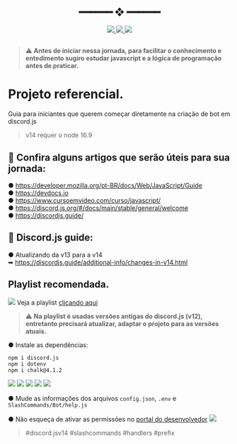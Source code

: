<h2 align="center"> ━━━━━━  ❖  ━━━━━━ </h2>

<div align="center">
   <p></p>
   <a href="https://github.com/StarlineBR/raveninha-bot/stargazers">
      <img src="https://img.shields.io/github/stars/StarlineBR/raveninha-bot?color=%23ffb29b&labelColor=%23101415&style=for-the-badge">
   </a>
   <a href="https://github.com/StarlineBR/raveninha-bot/network/members/">
      <img src="https://img.shields.io/github/forks/StarlineBR/raveninha-bot?color=%23A2B7EE&labelColor=%23101415&style=for-the-badge">
   </a>
   <a href="https://github.com/StarlineBR/raveninha-bot/">
      <img src="https://img.shields.io/github/repo-size/StarlineBR/raveninha-bot?color=%23ee6a70&labelColor=%23101415&style=for-the-badge">
   </a>
   <br>
</div>

<p/>

<h2></h2>

> :warning: **Antes de iniciar nessa jornada, para facilitar o conhecimento e entedimento sugiro estudar javascript e a lógica de programação antes de praticar.**
# Projeto referencial.
Guia para iniciantes que querem começar diretamente na criação de bot em discord.js
> v14 requer o node 16.9

## 📄 Confira alguns artigos que serão úteis para sua jornada:
● https://developer.mozilla.org/pt-BR/docs/Web/JavaScript/Guide<br>
● https://devdocs.io<br>
● https://www.cursoemvideo.com/curso/javascript/<br>
● https://discord.js.org/#/docs/main/stable/general/welcome<br>
● https://discordjs.guide/

## 📄 Discord.js guide:
● Atualizando da v13 para a v14<br>
 ➥ https://discordjs.guide/additional-info/changes-in-v14.html<br>

 ## Playlist recomendada.
 ![](https://i.imgur.com/toQwUZE.png) Veja a playlist [clicando aqui](https://youtube.com/playlist?list=PLj8eMR1hXlcJDjxtBi1QhJg0dEWk5b3t6)
 > :warning: **Na playlist é usadas versões antigas do discord.js (v12), entretanto precisará atualizar, adaptar o projeto para as versões atuais.**

● Instale as dependências:
```
npm i discord.js
npm i dotenv
npm i chalk@4.1.2
```
<a href="https://nodejs.org/pt-br/download/current/"><img src="https://img.shields.io/badge/-node.js%20Atual-046c04?style=flat-square&labelColor=046c04&logo=node.js&logoColor=white&link=https://nodejs.org/pt-br/download/current/"/></a> <a href="https://discord.js.org/#/docs/discord.js/stable/general/welcome"><img src="https://img.shields.io/badge/-discord.js-ecdc1c?style=flat-square&labelColor=ecdc1c&logo=javascript&logoColor=black&link=https://discord.js.org/#/docs/discord.js/stable/general/welcome"/></a> <a href="https://www.npmjs.com/package/discord.js"><img src="https://img.shields.io/badge/-discord.js-c40404?style=flat-square&labelColor=c40404&logo=npm&logoColor=white&link=https://www.npmjs.com/package/discord.js"/></a> <a href="https://www.npmjs.com/package/dotenv"><img src="https://img.shields.io/badge/-dotenv-c40404?style=flat-square&labelColor=c40404&logo=npm&logoColor=white&link=https://www.npmjs.com/package/dotenv"/></a> <a href="https://www.npmjs.com/package/chalk"><img src="https://img.shields.io/badge/-chalk@4.1.2-c40404?style=flat-square&labelColor=c40404&logo=npm&logoColor=white&link=https://www.npmjs.com/package/chalk"/></a>ﾠ

● Mude as informações dos arquivos `config.json`, `.env` e `SlashCommands/Bot/help.js`

● Não esqueça de ativar as permissões no [portal do desenvolvedor](https://discord.dev)
![](https://i.imgur.com/8DBc7xf.png)

> #discord.jsv14 #slashcommands #handlers #prefix
